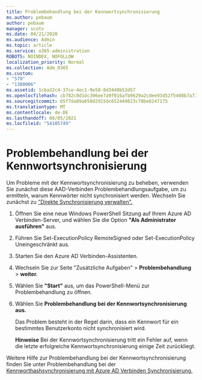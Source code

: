 ```yaml
---
title: Problembehandlung bei der Kennwortsynchronisierung
ms.author: pebaum
author: pebaum
manager: scotv
ms.date: 04/21/2020
ms.audience: Admin
ms.topic: article
ms.service: o365-administration
ROBOTS: NOINDEX, NOFOLLOW
localization_priority: Normal
ms.collection: Adm_O365
ms.custom:
- "579"
- "1300006"
ms.assetid: 1cba32c4-37ce-4ec1-9e58-8d3440b53d57
ms.openlocfilehash: cb782c0d1dc396ee7a9f016afb9629a2cdee93d52f5408b7a73e576e783ebc0a
ms.sourcegitcommit: b5f7da89a650d2915dc652449623c78be6247175
ms.translationtype: MT
ms.contentlocale: de-DE
ms.lasthandoff: 08/05/2021
ms.locfileid: "54105749"
---
```

# <a name="troubleshoot-password-synchronization"></a>Problembehandlung bei der Kennwortsynchronisierung

Um Probleme mit der Kennwortsynchronisierung zu beheben, verwenden Sie zunächst diese AAD-Verbinden Problembehandlungsaufgabe, um zu ermitteln, warum Kennwörter nicht synchronisiert werden. Wechseln Sie zunächst zu ["Direkte Synchronisierung verwalten".](https://admin.microsoft.com/AdminPortal/Home#/dirsyncmanagement)  

1. Öffnen Sie eine neue Windows PowerShell Sitzung auf Ihrem Azure AD Verbinden-Server, und wählen Sie die Option **"Als Administrator ausführen"** aus.

2. Führen Sie Set-ExecutionPolicy RemoteSigned oder Set-ExecutionPolicy Uneingeschränkt aus.

3. Starten Sie den Azure AD Verbinden-Assistenten.

4. Wechseln Sie zur Seite "Zusätzliche Aufgaben" > **Problembehandlung**  >  **weiter.**

5. Wählen Sie **"Start"** aus, um das PowerShell-Menü zur Problembehandlung zu öffnen.

6. Wählen Sie **Problembehandlung bei der Kennwortsynchronisierung aus.**

    Das Problem besteht in der Regel darin, dass ein Kennwort für ein bestimmtes Benutzerkonto nicht synchronisiert wird.

    **Hinweise** Bei der Kennwortsynchronisierung tritt ein Fehler auf, wenn die letzte erfolgreiche Kennwortsynchronisierung einige Zeit zurückliegt.

Weitere Hilfe zur Problembehandlung bei der Kennwortsynchronisierung finden Sie unter Problembehandlung bei der [Kennworthashsynchronisierung mit Azure AD Verbinden Synchronisierung.](https://docs.microsoft.com/azure/active-directory/hybrid/tshoot-connect-password-hash-synchronization)